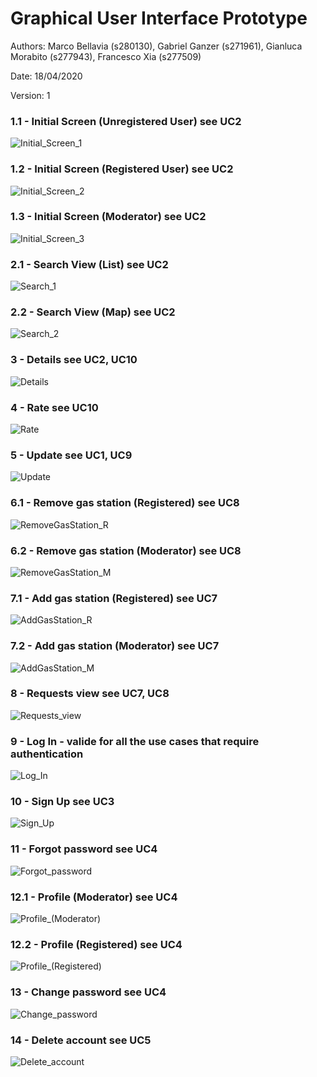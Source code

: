 # Graphical User Interface Prototype  

Authors: Marco Bellavia (s280130), Gabriel Ganzer (s271961), Gianluca Morabito (s277943), Francesco Xia (s277509)

Date: 18/04/2020

Version: 1

### 1.1 - Initial Screen (Unregistered User) see UC2
![Initial_Screen_1](https://raw.githubusercontent.com/gabrielganzer/GUI/master/1.1%20-%20Initial%20Screen%20(Unregistered%20user).png)

### 1.2 - Initial Screen (Registered User) see UC2
![Initial_Screen_2](https://raw.githubusercontent.com/gabrielganzer/GUI/master/1.2%20-%20Initial%20Screen%20(Registered).png)

### 1.3 - Initial Screen (Moderator) see UC2
![Initial_Screen_3](https://raw.githubusercontent.com/gabrielganzer/GUI/master/1.3%20-%20Initial%20Screen%20(Moderator)%20.png)

### 2.1 - Search View (List) see UC2
![Search_1](https://raw.githubusercontent.com/gabrielganzer/GUI/master/2.1%20-%20Search%20View%20(List).png)

### 2.2 - Search View (Map) see UC2
![Search_2](https://raw.githubusercontent.com/gabrielganzer/GUI/master/2.2%20-%20Search%20View%20(Map).png)

### 3 - Details see UC2, UC10
![Details](https://raw.githubusercontent.com/gabrielganzer/GUI/master/3%20-%20Details.png)

### 4 - Rate see UC10
![Rate](https://raw.githubusercontent.com/gabrielganzer/GUI/master/4%20-%20Rate.png)

### 5 - Update see UC1, UC9
![Update](https://raw.githubusercontent.com/gabrielganzer/GUI/master/5%20-%20Update.png)

### 6.1 - Remove gas station (Registered) see UC8
![RemoveGasStation_R](https://raw.githubusercontent.com/gabrielganzer/GUI/master/6.1%20-%20Remove%20gas%20station%20(Registered).png)

### 6.2 - Remove gas station (Moderator) see UC8
![RemoveGasStation_M](https://raw.githubusercontent.com/gabrielganzer/GUI/master/6.2%20-%20Remove%20gas%20station%20permanently%20(Moderator).png)

### 7.1 - Add gas station (Registered) see UC7
![AddGasStation_R](https://raw.githubusercontent.com/gabrielganzer/GUI/master/7.1%20-%20Add%20gas%20station%20(Registered).png)

### 7.2 - Add gas station (Moderator) see UC7
![AddGasStation_M](https://raw.githubusercontent.com/gabrielganzer/GUI/master/7.2%20-%20Add%20gas%20station%20(Moderator).png)

### 8 - Requests view see UC7, UC8
![Requests_view](https://raw.githubusercontent.com/gabrielganzer/GUI/master/8%20-%20Requests%20view.png)

### 9 - Log In - valide for all the use cases that require authentication
![Log_In](https://raw.githubusercontent.com/gabrielganzer/GUI/master/9%20-%20Log%20In.png)

### 10 - Sign Up see UC3
![Sign_Up](https://raw.githubusercontent.com/gabrielganzer/GUI/master/10%20-%20Sign%20Up.png)

### 11 - Forgot password see UC4
![Forgot_password](https://raw.githubusercontent.com/gabrielganzer/GUI/master/11%20-%20Forgot%20Password.png)

### 12.1 - Profile (Moderator) see UC4
![Profile_(Moderator)](https://raw.githubusercontent.com/gabrielganzer/GUI/master/12.1%20-%20Profile%20(Registered).png)

### 12.2 - Profile (Registered) see UC4
![Profile_(Registered)](https://raw.githubusercontent.com/gabrielganzer/GUI/master/12.2%20-%20Profile%20(Moderator).png)

### 13 - Change password see UC4
![Change_password](https://raw.githubusercontent.com/gabrielganzer/GUI/master/13%20-%20Change%20Password.png)

### 14 - Delete account see UC5
![Delete_account](https://raw.githubusercontent.com/gabrielganzer/GUI/master/14%20-%20Delete%20Account.png)
